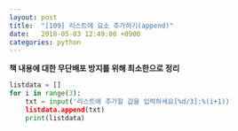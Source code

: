 ```yaml
---
layout: post
title:  "[109] 리스트에 요소 추가하기(append)"
date:   2018-05-03 12:49:00 +0900
categories: python
---
```


**책 내용에 대한 무단배포 방지를 위해 최소한으로 정리**

```python
listdata = []
for i in range(3):
	txt = input('리스트에 추가할 값을 입력하세요[%d/3]:%(i+1))
	listdata.append(txt)
	print(listdata)
```
